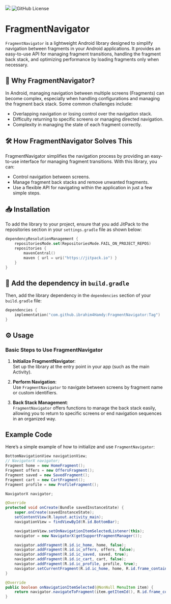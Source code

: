 [![](https://jitpack.io/v/ibrahim4Hamdy/FragmentNavigator.svg)](https://jitpack.io/#ibrahim4Hamdy/FragmentNavigator)
![GitHub License](https://img.shields.io/github/license/ibrahim4Hamdy/FragmentNavigator?style=flat)


# FragmentNavigator

`FragmentNavigator` is a lightweight Android library designed to simplify navigation between fragments in your Android applications. It provides an easy-to-use API for managing fragment transitions, handling the fragment back stack, and optimizing performance by loading fragments only when necessary.

## 🚀 Why FragmentNavigator?

In Android, managing navigation between multiple screens (Fragments) can become complex, especially when handling configurations and managing the fragment back stack. Some common challenges include:

- Overlapping navigation or losing control over the navigation stack.
- Difficulty returning to specific screens or managing directed navigation.
- Complexity in managing the state of each fragment correctly.

## 🛠️ How FragmentNavigator Solves This

FragmentNavigator simplifies the navigation process by providing an easy-to-use interface for managing fragment transitions. With this library, you can:

- Control navigation between screens.
- Manage fragment back stacks and remove unwanted fragments.
- Use a flexible API for navigating within the application in just a few simple steps.

## 📥 Installation

To add the library to your project, ensure that you add JitPack to the repositories section in your `settings.gradle` file as shown below:

```kotlin
dependencyResolutionManagement {
    repositoriesMode.set(RepositoriesMode.FAIL_ON_PROJECT_REPOS)
    repositories {
        mavenCentral()
        maven { url = uri("https://jitpack.io") }
    }
}
```
## 🔗 Add the dependency in `build.gradle`

Then, add the library dependency in the `dependencies` section of your `build.gradle` file:
```kotlin
dependencies {
    implementation("com.github.ibrahim4Hamdy:FragmentNavigator:Tag")
}
```
## ⚙️ Usage

### Basic Steps to Use FragmentNavigator

1. **Initialize FragmentNavigator**:  
   Set up the library at the entry point in your app (such as the main Activity).

2. **Perform Navigation**:  
   Use `FragmentNavigator` to navigate between screens by fragment name or custom identifiers.

3. **Back Stack Management**:  
   `FragmentNavigator` offers functions to manage the back stack easily, allowing you to return to specific screens or end navigation sequences in an organized way.

## Example Code

Here’s a simple example of how to initialize and use `FragmentNavigator`:

```java
BottomNavigationView navigationView; 
// NavigatorX navigator;
Fragment home = new HomeFragment();
Fragment offers = new OffersFragment();
Fragment saved = new SavedFragment();
Fragment cart = new CartFragment();
Fragment profile = new ProfileFragment();

NavigatorX navigator;

@Override
protected void onCreate(Bundle savedInstanceState) {
    super.onCreate(savedInstanceState);
    setContentView(R.layout.activity_main);
    navigationView = findViewById(R.id.BottomBar);

    navigationView.setOnNavigationItemSelectedListener(this);
    navigator = new NavigatorX(getSupportFragmentManager());

    navigator.addFragment(R.id.ic_home, home, false);
    navigator.addFragment(R.id.ic_offers, offers, false);
    navigator.addFragment(R.id.ic_saved, saved, true);
    navigator.addFragment(R.id.ic_cart, cart, false);
    navigator.addFragment(R.id.ic_profile, profile, true);
    navigator.setCurrentFragment(R.id.ic_home, home, R.id.frame_container);
}

@Override
public boolean onNavigationItemSelected(@NonNull MenuItem item) {
    return navigator.navigateToFragment(item.getItemId(), R.id.frame_container);
}
```

